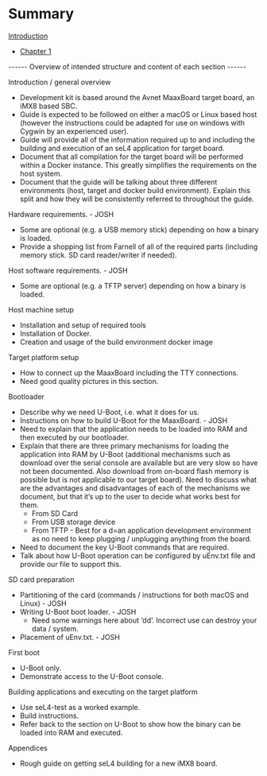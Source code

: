 # Summary

[Introduction](introduction.md)

- [Chapter 1](./chapter_1.md)


------ Overview of intended structure and content of each section ------

Introduction / general overview
- Development kit is based around the Avnet MaaxBoard target board, an iMX8 based SBC.
- Guide is expected to be followed on either a macOS or Linux based host (however the instructions could be adapted for use on windows with Cygwin by an experienced user).
- Guide will provide all of the information required up to and including the building and execution of an seL4 application for target board.
- Document that all compilation for the target board will be performed within a Docker instance. This greatly simplifies the requirements on the host system.
- Document that the guide will be talking about three different environments (host, target and docker build environment). Explain this split and how they will be consistently referred to throughout the guide.

Hardware requirements. - JOSH
- Some are optional (e.g. a USB memory stick) depending on how a binary is loaded.
- Provide a shopping list from Farnell of all of the required parts (including memory stick. SD card reader/writer if needed).

Host software requirements. - JOSH
- Some are optional (e.g. a TFTP server) depending on how a binary is loaded.

Host machine setup
- Installation and setup of required tools
- Installation of Docker.
- Creation and usage of the build environment docker image

Target platform setup
- How to connect up the MaaxBoard including the TTY connections.
- Need good quality pictures in this section.

Bootloader
- Describe why we need U-Boot, i.e. what it does for us.
- Instructions on how to build U-Boot for the MaaxBoard. - JOSH
- Need to explain that the application needs to be loaded into RAM and then executed by our bootloader.
- Explain that there are three primary mechanisms for loading the application into RAM by U-Boot (additional mechanisms such as download over the serial console are available but are very slow so have not been documented. Also download from on-board flash memory is possible but is not applicable to our target board). Need to discuss what are the advantages and disadvantages of each of the mechanisms we document, but that it’s up to the user to decide what works best for them.
    - From SD Card
    - From USB storage device
    - From TFTP - Best for a d=an application development environment as no need to keep plugging / unplugging anything from the board.
- Need to document the key U-Boot commands that are required.
- Talk about how U-Boot operation can be configured by uEnv.txt file and provide our file to support this.

SD card preparation
- Partitioning of the card (commands / instructions for both macOS and Linux) - JOSH
- Writing U-Boot boot loader. - JOSH
    - Need some warnings here about ‘dd’. Incorrect use can destroy your data / system.
- Placement of uEnv.txt. - JOSH

First boot
- U-Boot only.
- Demonstrate access to the U-Boot console.

Building applications and executing on the target platform
- Use seL4-test as a worked example.
- Build instructions.
- Refer back to the section on U-Boot to show how the binary can be loaded into RAM and executed.

Appendices
- Rough guide on getting seL4 building for a new iMX8 board.
